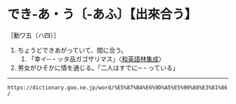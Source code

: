 # でき‐あ・う〔‐あふ〕【出來合う】

［動ワ五（ハ四）］
1.  ちょうどできあがっていて、間に合う。    
    1.  「幸イ─・ッタ品ガゴザリマス」〈[和英語林集成](https://dictionary.goo.ne.jp/word/%E5%92%8C%E8%8B%B1%E8%AA%9E%E6%9E%97%E9%9B%86%E6%88%90/#jn-237530)〉
2.  男女がひそかに情を通じる。「二人はすでに─・っている」

---
`https://dictionary.goo.ne.jp/word/%E5%87%BA%E6%9D%A5%E5%90%88%E3%81%86/`